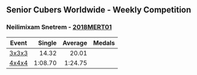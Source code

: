 ## Senior Cubers Worldwide - Weekly Competition
### Neilimixam Snetrem - [2018MERT01](https://www.worldcubeassociation.org/persons/2018MERT01)

| Event | Single | Average | Medals |
| -- | --: | --: | :-- |
| [3x3x3](neilimixam_snetrem/333.md) | 14.32 | 20.01 |  |
| [4x4x4](neilimixam_snetrem/444.md) | 1:08.70 | 1:24.75 |  |

<!-- Global site tag (gtag.js) - Google Analytics -->
<script async src="https://www.googletagmanager.com/gtag/js?id=UA-86348435-3"></script>
<script>window.dataLayer = window.dataLayer || []; function gtag() {dataLayer.push(arguments);} gtag('js', new Date()); gtag('config', 'UA-86348435-3');</script>
